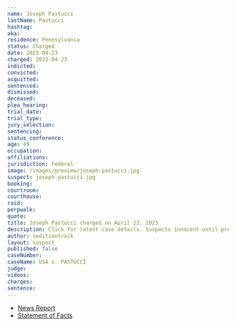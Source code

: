 ```yaml
---
name: Joseph Pastucci
lastName: Pastucci
hashtag:
aka:
residence: Pennsylvania
status: Charged
date: 2023-04-23
charged: 2023-04-23
indicted:
convicted:
acquitted:
sentenced:
dismissed:
deceased:
plea_hearing:
trial_date:
trial_type:
jury_selection:
sentencing:
status_conference:
age: 49
occupation:
affiliations:
jurisdiction: Federal
image: /images/preview/joseph-pastucci.jpg
suspect: joseph-pastucci.jpg
booking:
courtroom:
courthouse:
raid:
perpwalk:
quote:
title: Joseph Pastucci charged on April 23, 2023
description: Click for latest case details. Suspects innocent until proven guilty.
author: seditiontrack
layout: suspect
published: false
caseNumber:
caseName: USA v. PASTUCCI
judge:
videos:
charges:
sentence:
---
```


- [News Report](https://www.pennlive.com/news/2023/04/central-pa-woman-kicked-capitol-police-officer-in-the-groin-on-jan-6-fbi.html)
- [Statement of Facts](https://s3.documentcloud.org/documents/23791216/pastucci-and-mangia.pdf)
